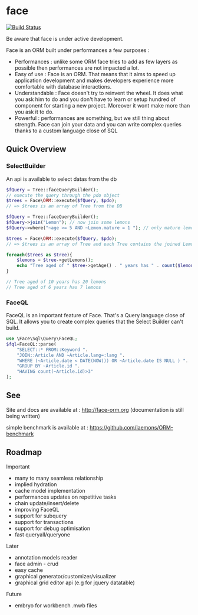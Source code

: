 face
====
[![Build Status](https://drone.io/github.com/laemons/face/status.png)](https://drone.io/github.com/laemons/face/latest)

Be aware that face is under active development.

Face is an ORM built under performances a few purposes :
 * Performances : unlike some ORM face tries to add as few layers as possible then performances are not impacted a lot.
 * Easy of use  : Face is an ORM. That means that it aims to speed up application development and
 makes developers experience more comfortable with database interactions.
 * Understandable : Face doesn't try to reinvent the wheel. It does what you ask him to do and you don't have to learn
 or setup hundred of component for starting a new project. Moreover it wont make more than you ask it to do.
 * Powerful : performances are something, but we still thing about strength. Face can join your data
 and you can  write complex queries thanks to a custom language close of SQL



Quick Overview
--------------

### SelectBuilder

An api is available to select datas from the db

```php
$fQuery = Tree::faceQueryBuilder();
// execute the query through the pdo object
$trees = Face\ORM::execute($fQuery, $pdo);
// => $trees is an array of Tree from the DB
```


```php
$fQuery = Tree::faceQueryBuilder();
$fQuery->join("Lemon"); // now join some lemons
$fQuery->where("~age >= 5 AND ~Lemon.mature = 1 "); // only mature lemons and trees aged of  5 years or more

$trees = Face\ORM::execute($fQuery, $pdo);
// => $trees is an array of Tree and each Tree contains the joined Lemon

foreach($trees as $tree){
    $lemons = $tree->getLemons();
    echo "Tree aged of " $tree->getAge() . " years has " . count($lemons) . " mature lemons <br/>";
}

// Tree aged of 10 years has 20 lemons
// Tree aged of 6 years has 7 lemons
```


### FaceQL

FaceQL is an important feature of Face. That's a Query language close of SQL.
It allows you to create complex queries that the Select Builder can't build.

```php
use \Face\Sql\Query\FaceQL;
$fql=FaceQL::parse(
    "SELECT::* FROM::Keyword ".
    "JOIN::Article AND ~Article.lang=:lang ".
    "WHERE (~Article.date < DATE(NOW()) OR ~Article.date IS NULL ) ".
    "GROUP BY ~Article.id ".
    "HAVING count(~Article.id)>3"
);
```


See
--------

Site and docs are available at : http://face-orm.org (documentation is still being written)

simple benchmark is available at : https://github.com/laemons/ORM-benchmark



Roadmap
---------

Important
 * many to many seamless relationship
 * implied hydration
 * cache model implementation
 * performances updates on repetitive tasks
 * chain update/insert/delete
 * improving FaceQL
 * support for subquery
 * support for transactions
 * support for debug optimisation
 * fast queryall/queryone

Later
 * annotation models reader
 * face admin - crud
 * easy cache
 * graphical generator/customizer/visualizer
 * graphical grid editor api (e.g for jquery datatable)

Future
 * embryo for workbench .mwb files